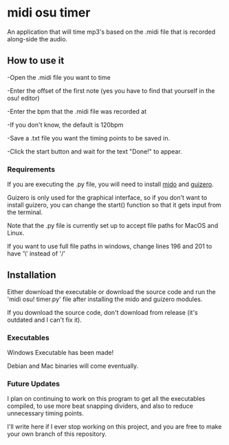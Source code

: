 # midi osu timer
 
 An application that will time mp3's based on the .midi file that is recorded along-side the audio.

 ## How to use it
-Open the .midi file you want to time

-Enter the offset of the first note (yes you have to find that yourself in the osu! editor)

-Enter the bpm that the .midi file was recorded at

-If you don't know, the default is 120bpm

-Save a .txt file you want the timing points to be saved in.

-Click the start button and wait for the text "Done!" to appear.

### Requirements
If you are executing the .py file, you will need to install [mido](https://mido.readthedocs.io/) and [guizero](https://lawsie.github.io/guizero/).

Guizero is only used for the graphical interface, so if you don't want to install guizero, you can change the start() function so that it gets input from the terminal. 

Note that the .py file is currently set up to accept file paths for MacOS and Linux.

If you want to use full file paths in windows, change lines 196 and 201 to have '\\' instead of '/'

## Installation
Either download the executable or download the source code and run the 'midi osu! timer.py' file after installing the mido and guizero modules.

If you download the source code, don't download from release (it's outdated and I can't fix it).

### Executables
Windows Executable has been made!

Debian and Mac binaries will come eventually.

### Future Updates
I plan on continuing to work on this program to get all the executables compiled, to use more beat snapping dividers, and also to reduce unnecessary timing points.

I'll write here if I ever stop working on this project, and you are free to make your own branch of this repository.

